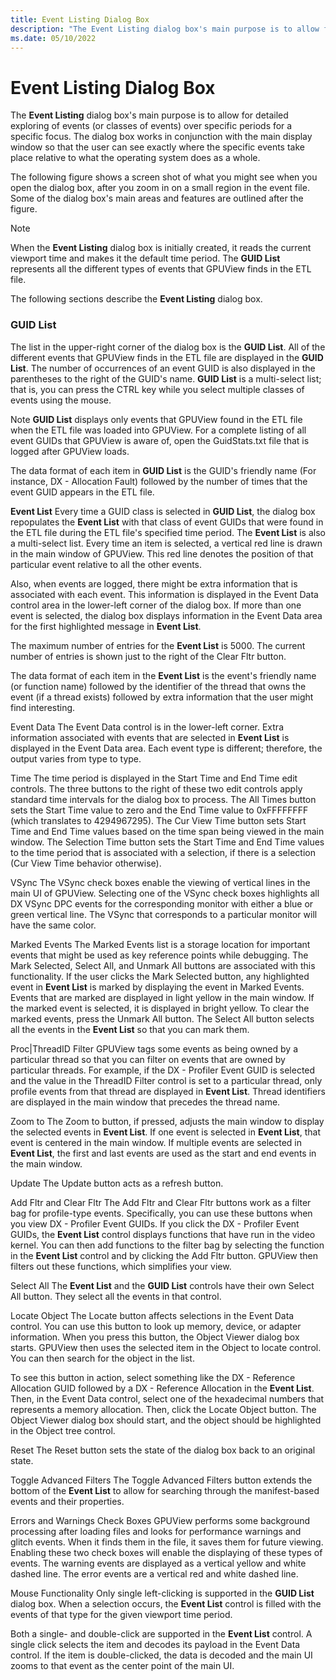 ```yaml
---
title: Event Listing Dialog Box
description: "The Event Listing dialog box's main purpose is to allow for detailed exploring of events (or classes of events) over specific periods for a specific focus."
ms.date: 05/10/2022
---
```


# Event Listing Dialog Box  

The **Event Listing** dialog box's main purpose is to allow for detailed exploring of events (or classes of events) over specific periods for a specific focus. The dialog box works in conjunction with the main display window so that the user can see exactly where the specific events take place relative to what the operating system does as a whole.  

The following figure shows a screen shot of what you might see when you open the dialog box, after you zoom in on a small region in the event file. Some of the dialog box's main areas and features are outlined after the figure.  

> [!NOTE]
> When the **Event Listing** dialog box is initially created, it reads the current viewport time and makes it the default time period. The **GUID List** represents all the different types of events that GPUView finds in the ETL file.

The following sections describe the **Event Listing** dialog box.  

### **GUID List**
The list in the upper-right corner of the dialog box is the **GUID List**. All of the different events that GPUView finds in the ETL file are displayed in the **GUID List**. The number of occurrences of an event GUID is also displayed in the parentheses to the right of the GUID's name. **GUID List** is a multi-select list; that is, you can press the CTRL key while you select multiple classes of events using the mouse.

Note  **GUID List** displays only events that GPUView found in the ETL file when the ETL file was loaded into GPUView. For a complete listing of all event GUIDs that GPUView is aware of, open the GuidStats.txt file that is logged after GPUView loads.

The data format of each item in **GUID List** is the GUID's friendly name (For instance, DX - Allocation Fault) followed by the number of times that the event GUID appears in the ETL file.

**Event List**
Every time a GUID class is selected in **GUID List**, the dialog box repopulates the **Event List** with that class of event GUIDs that were found in the ETL file during the ETL file's specified time period. The **Event List** is also a multi-select list. Every time an item is selected, a vertical red line is drawn in the main window of GPUView. This red line denotes the position of that particular event relative to all the other events. 

Also, when events are logged, there might be extra information that is associated with each event. This information is displayed in the Event Data control area in the lower-left corner of the dialog box. If more than one event is selected, the dialog box displays information in the Event Data area for the first highlighted message in **Event List**. 

The maximum number of entries for the **Event List** is 5000. The current number of entries is shown just to the right of the Clear Fltr button. 

The data format of each item in the **Event List** is the event's friendly name (or function name) followed by the identifier of the thread that owns the event (if a thread exists) followed by extra information that the user might find interesting.

Event Data
The Event Data control is in the lower-left corner. Extra information associated with events that are selected in **Event List** is displayed in the Event Data area. Each event type is different; therefore, the output varies from type to type.

Time
The time period is displayed in the Start Time and End Time edit controls. The three buttons to the right of these two edit controls apply standard time intervals for the dialog box to process. The All Times button sets the Start Time value to zero and the End Time value to 0xFFFFFFFF (which translates to 4294967295). The Cur View Time button sets Start Time and End Time values based on the time span being viewed in the main window. The Selection Time button sets the Start Time and End Time values to the time period that is associated with a selection, if there is a selection (Cur View Time behavior otherwise).

VSync
The VSync check boxes enable the viewing of vertical lines in the main UI of GPUView. Selecting one of the VSync check boxes highlights all DX VSync DPC events for the corresponding monitor with either a blue or green vertical line. The VSync that corresponds to a particular monitor will have the same color.

Marked Events
The Marked Events list is a storage location for important events that might be used as key reference points while debugging. The Mark Selected, Select All, and Unmark All buttons are associated with this functionality. If the user clicks the Mark Selected button, any highlighted event in **Event List** is marked by displaying the event in Marked Events. Events that are marked are displayed in light yellow in the main window. If the marked event is selected, it is displayed in bright yellow. To clear the marked events, press the Unmark All button. The Select All button selects all the events in the **Event List** so that you can mark them.

Proc|ThreadID Filter
GPUView tags some events as being owned by a particular thread so that you can filter on events that are owned by particular threads. For example, if the DX - Profiler Event GUID is selected and the value in the ThreadID Filter control is set to a particular thread, only profile events from that thread are displayed in **Event List**. Thread identifiers are displayed in the main window that precedes the thread name.

Zoom to
The Zoom to button, if pressed, adjusts the main window to display the selected events in **Event List**. If one event is selected in **Event List**, that event is centered in the main window. If multiple events are selected in **Event List**, the first and last events are used as the start and end events in the main window.

Update
The Update button acts as a refresh button.

Add Fltr and Clear Fltr
The Add Fltr and Clear Fltr buttons work as a filter bag for profile-type events. Specifically, you can use these buttons when you view DX - Profiler Event GUIDs. If you click the DX - Profiler Event GUIDs, the **Event List** control displays functions that have run in the video kernel. You can then add functions to the filter bag by selecting the function in the **Event List** control and by clicking the Add Fltr button. GPUView then filters out these functions, which simplifies your view.

Select All
The **Event List** and the **GUID List** controls have their own Select All button. They select all the events in that control. 

Locate Object
The Locate button affects selections in the Event Data control. You can use this button to look up memory, device, or adapter information. When you press this button, the Object Viewer dialog box starts. GPUView then uses the selected item in the Object to locate control. You can then search for the object in the list. 

To see this button in action, select something like the DX - Reference Allocation GUID followed by a DX - Reference Allocation in the **Event List**. Then, in the Event Data control, select one of the hexadecimal numbers that represents a memory allocation. Then, click the Locate Object button. The Object Viewer dialog box should start, and the object should be highlighted in the Object tree control. 

Reset
The Reset button sets the state of the dialog box back to an original state.

Toggle Advanced Filters
The Toggle Advanced Filters button extends the bottom of the **Event List** to allow for searching through the manifest-based events and their properties. 

Errors and Warnings Check Boxes
GPUView performs some background processing after loading files and looks for performance warnings and glitch events. When it finds them in the file, it saves them for future viewing. Enabling these two check boxes will enable the displaying of these types of events. The warning events are displayed as a vertical yellow and white dashed line. The error events are a vertical red and white dashed line.

Mouse Functionality
Only single left-clicking is supported in the **GUID List** dialog box. When a selection occurs, the **Event List** control is filled with the events of that type for the given viewport time period. 

Both a single- and double-click are supported in the **Event List** control. A single click selects the item and decodes its payload in the Event Data control. If the item is double-clicked, the data is decoded and the main UI zooms to that event as the center point of the main UI. 
